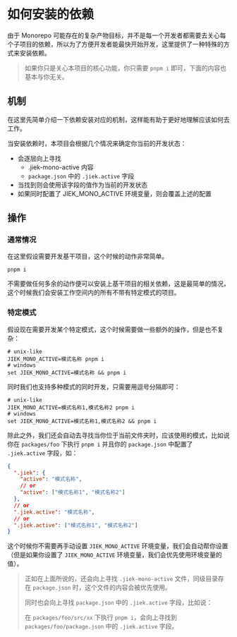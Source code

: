 # 如何安装的依赖

由于 Monorepo 可能存在的复杂产物目标，并不是每一个开发者都需要去关心每个子项目的依赖，所以为了方便开发者能最快开始开发，这里提供了一种特殊的方式来安装依赖。

> 如果你只是关心本项目的核心功能，你只需要 `pnpm i` 即可，下面的内容也基本与你无关。

## 机制

在这里先简单介绍一下依赖安装对应的机制，这样能有助于更好地理解应该如何去工作。

当安装依赖时，本项目会根据几个情况来确定你当前的开发状态：

- 会逐层向上寻找
  - .jiek-mono-active 内容
  - `package.json` 中的 `.jiek.active` 字段
- 当找到则会使用该字段的值作为当前的开发状态
- 如果同时配置了 JIEK_MONO_ACTIVE 环境变量，则会覆盖上述的配置

## 操作

### 通常情况

在这里假设需要开发基干项目，这个时候的动作非常简单。

```shell
pnpm i
```

不需要做任何多余的动作便可以安装上基干项目的相关依赖，这是最简单的情况，这个时候我们会安装工作空间内的所有不带有特定模式的项目。

### 特定模式

假设现在需要开发某个特定模式，这个时候需要做一些额外的操作，但是也不复杂：

```shell
# unix-like
JIEK_MONO_ACTIVE=模式名称 pnpm i
# windows
set JIEK_MONO_ACTIVE=模式名称 && pnpm i
```

同时我们也支持多种模式的同时开发，只需要用逗号分隔即可：

```shell
# unix-like
JIEK_MONO_ACTIVE=模式名称1,模式名称2 pnpm i
# windows
set JIEK_MONO_ACTIVE=模式名称1,模式名称2 && pnpm i
```

除此之外，我们还会自动去寻找当你位于当前文件夹时，应该使用的模式，比如说你在 `packages/foo` 下执行 `pnpm i` 并且你的 `package.json` 中配置了 `.jiek.active` 字段，如：

```json
{
  ".jiek": {
    "active": "模式名称",
    // or
    "active": ["模式名称1", "模式名称2"]
  },
  // or
  ".jiek.active": "模式名称",
  // or
  ".jiek.active": ["模式名称1", "模式名称2"]
}
```

这个时候你不需要再手动设置 `JIEK_MONO_ACTIVE` 环境变量，我们会自动帮你设置（但是如果你设置了 `JIEK_MONO_ACTIVE` 环境变量，我们会优先使用环境变量的值）。

> 正如在上面所说的，还会向上寻找 `.jiek-mono-active` 文件，同级目录存在 `package.json` 时，这个文件的内容会被优先使用。
>
> 同时也会向上寻找 `package.json` 中的 `.jiek.active` 字段，比如说：
>
> 在 `packages/foo/src/xx` 下执行 `pnpm i`，会向上寻找到 `packages/foo/package.json` 中的 `.jiek.active` 字段。
